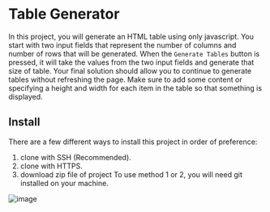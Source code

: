 # Table Generator
In this project, you will generate an HTML table using only javascript. You start with two input fields that represent the number of columns and number of rows that will be generated. When the `Generate Tables` button is pressed, it will take the values from the two input fields and generate that size of table. Your final solution should allow you to continue to generate tables without refreshing the page. Make sure to add some content or specifying a height and width for each item in the table so that something is displayed. 

## Install
There are a few different ways to install this project in order of preference:

1) clone with SSH (Recommended).
2) clone with HTTPS.
3) download zip file of project
To use method 1 or 2, you will need git installed on your machine.

![image](https://user-images.githubusercontent.com/7840285/57638380-e88c4200-756a-11e9-9dc4-8beec0561610.png)
